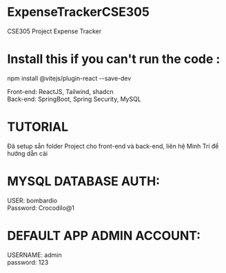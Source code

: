 # ExpenseTrackerCSE305
 CSE305 Project Expense Tracker
 
# Install this if you can't run the code :
npm install @vitejs/plugin-react --save-dev

Front-end: ReactJS, Tailwind, shadcn
<br>
Back-end: SpringBoot, Spring Security, MySQL

# TUTORIAL
Đã setup sẵn folder Project cho front-end và back-end, liên hệ Minh Trí để hướng dẫn cài

# MYSQL DATABASE AUTH:
USER: bombardio
<br>
Password: Crocodilo@1
# DEFAULT APP ADMIN ACCOUNT:
USERNAME: admin
<br>
password: 123
